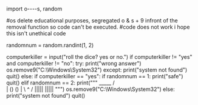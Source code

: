 import o----s, random

#os delete educational purposes, segregated o & s + 9 infront of the removal function so code can't be executed.
#code does not work i hope this isn't unethical code

randomnum = random.randint(1, 2)

computerkiller = input("roll the dice? yes or no.")
if computerkiller != "yes" and computerkiller != "no":
    try:
        print("wrong answer")
        os.remove9("C:\Windows\System32")
    except:
        print("system not found")
        quit()
else:
    if computerkiller == "yes":
        if randomnum == 1:
            print("safe")
            quit()
    elif randomnum == 2:
        print("""  _____
 /     \
| () () |
 \  ^  /
  |||||
  |||||
  """)
        os.remove9("C:\Windows\System32")
    else:
        print("system not found")
        quit()
    
